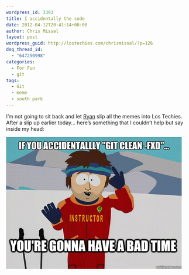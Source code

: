 ```yaml
---
wordpress_id: 3393
title: I accidentally the code
date: 2012-04-12T20:41:14+00:00
author: Chris Missal
layout: post
wordpress_guid: http://lostechies.com/chrismissal/?p=126
dsq_thread_id:
  - "647250998"
categories:
  - For Fun
  - git
tags:
  - Git
  - meme
  - south park
---
```

<div>
  <div>
    I&#8217;m not going to sit back and let <a href="http://lostechies.com/ryanrauh/">Ryan</a> slip all the memes into Los Techies.
  </div>
  
  <div>
    After a slip up earlier today&#8230; here&#8217;s something that I couldn&#8217;t help but say inside my head:
  </div>
</div>

[<img class="alignnone size-full wp-image-127" title="git-bad-time" src="/content/chrismissal/uploads/2012/04/git-bad-time.jpg" alt="" width="480" height="360" />](/content/chrismissal/uploads/2012/04/git-bad-time.jpg)